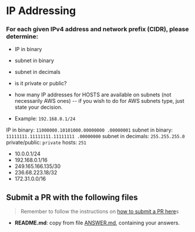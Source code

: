 # IP Addressing

### For each given IPv4 address and network prefix (CIDR), please determine:

- IP in binary
- subnet in binary
- subnet in decimals
- is it private or public?
- how many IP addresses for HOSTS are available on subnets (not necessarily AWS ones) -- if you wish to do for AWS subnets type, just state your decision.

- Example: `192.168.0.1/24`

IP in binary: `11000000.10101000.00000000 .00000001`
subnet in binary: `11111111.11111111.11111111 .00000000`
subnet in decimals: `255.255.255.0`
private/public: `private`
hosts: `251`

- 10.0.0.1/24
- 192.168.0.1/16
- 249.165.166.135/30
- 236.68.223.18/32
- 172.31.0.0/16

## Submit a PR with the following files

> Remember to follow the instructions on [how to submit a PR here](/README.md#exercises)s

- **README.md**: copy from file [ANSWER.md](ANSWER.md), containing your answers.
